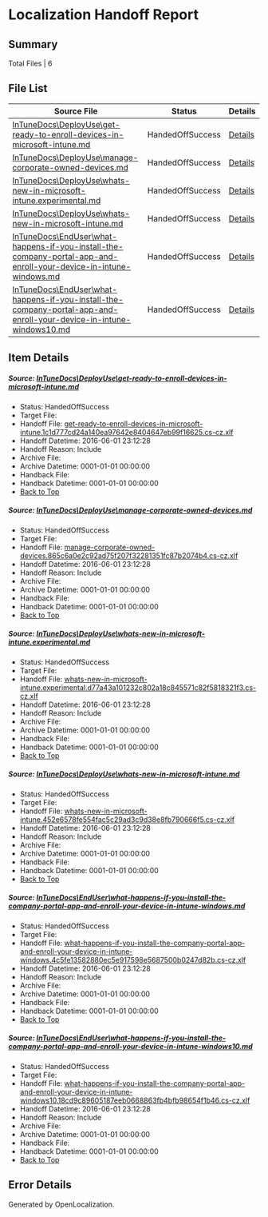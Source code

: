 # <a name='report-top'></a> Localization Handoff Report

## Summary
 Total Files | 6

## File List
 Source File | Status | Details 
 ----------- | ------ | ------- 
 [InTuneDocs\DeployUse\get-ready-to-enroll-devices-in-microsoft-intune.md](https://github.com/Microsoft/IntuneDocs-pr/blob/0c9d70371a33a4d481d3c24398fd191355e19597/InTuneDocs/DeployUse/get-ready-to-enroll-devices-in-microsoft-intune.md) | HandedOffSuccess | [Details](#4e20553cc4d3ec7804b41b6a1294bb76018102e047)
 [InTuneDocs\DeployUse\manage-corporate-owned-devices.md](https://github.com/Microsoft/IntuneDocs-pr/blob/0c9d70371a33a4d481d3c24398fd191355e19597/InTuneDocs/DeployUse/manage-corporate-owned-devices.md) | HandedOffSuccess | [Details](#bfe9ff488a272d2f68769bfa374fff7a52a6cca668)
 [InTuneDocs\DeployUse\whats-new-in-microsoft-intune.experimental.md](https://github.com/Microsoft/IntuneDocs-pr/blob/80e805fd3677b045db71de463300e0a47b207236/InTuneDocs/DeployUse/whats-new-in-microsoft-intune.experimental.md) | HandedOffSuccess | [Details](#0f05729eee1cbec855ad87f2e997d7d58e93f915257)
 [InTuneDocs\DeployUse\whats-new-in-microsoft-intune.md](https://github.com/Microsoft/IntuneDocs-pr/blob/80e805fd3677b045db71de463300e0a47b207236/InTuneDocs/DeployUse/whats-new-in-microsoft-intune.md) | HandedOffSuccess | [Details](#e3a2de96c153be29c6bcb9b8c8c18fdbbd95e935258)
 [InTuneDocs\EndUser\what-happens-if-you-install-the-company-portal-app-and-enroll-your-device-in-intune-windows.md](https://github.com/Microsoft/IntuneDocs-pr/blob/7c69b3e70e92a8734517e849c1ebe770d01136a6/InTuneDocs/EndUser/what-happens-if-you-install-the-company-portal-app-and-enroll-your-device-in-intune-windows.md) | HandedOffSuccess | [Details](#73ceb1d3eb396a2f6023860cf33e2c80d69b026e455)
 [InTuneDocs\EndUser\what-happens-if-you-install-the-company-portal-app-and-enroll-your-device-in-intune-windows10.md](https://github.com/Microsoft/IntuneDocs-pr/blob/7c69b3e70e92a8734517e849c1ebe770d01136a6/InTuneDocs/EndUser/what-happens-if-you-install-the-company-portal-app-and-enroll-your-device-in-intune-windows10.md) | HandedOffSuccess | [Details](#d1b5b14c05861e48087013ee254134197682ee82456)

## Item Details
##### <a name='4e20553cc4d3ec7804b41b6a1294bb76018102e047'></a> Source: [InTuneDocs\DeployUse\get-ready-to-enroll-devices-in-microsoft-intune.md](https://github.com/Microsoft/IntuneDocs-pr/blob/0c9d70371a33a4d481d3c24398fd191355e19597/InTuneDocs/DeployUse/get-ready-to-enroll-devices-in-microsoft-intune.md)
* Status: HandedOffSuccess
* Target File: 
* Handoff File: [get-ready-to-enroll-devices-in-microsoft-intune.1c1d777cd24a140ea97642e8404647eb99f16625.cs-cz.xlf](https://github.com/Microsoft/EM.handoff/blob/c0c71dfce4b5094c75a608210d7d6dc2d4f8bae8/ol-handoff/Microsoft/IntuneDocs-pr.cs-cz/master/get-ready-to-enroll-devices-in-microsoft-intune.1c1d777cd24a140ea97642e8404647eb99f16625.cs-cz.xlf)
* Handoff Datetime: 2016-06-01 23:12:28
* Handoff Reason: Include
* Archive File: 
* Archive Datetime: 0001-01-01 00:00:00
* Handback File: 
* Handback Datetime: 0001-01-01 00:00:00
* [Back to Top](#report-top)

##### <a name='bfe9ff488a272d2f68769bfa374fff7a52a6cca668'></a> Source: [InTuneDocs\DeployUse\manage-corporate-owned-devices.md](https://github.com/Microsoft/IntuneDocs-pr/blob/0c9d70371a33a4d481d3c24398fd191355e19597/InTuneDocs/DeployUse/manage-corporate-owned-devices.md)
* Status: HandedOffSuccess
* Target File: 
* Handoff File: [manage-corporate-owned-devices.865c6a0e2c92ad75f207f32281351fc87b2074b4.cs-cz.xlf](https://github.com/Microsoft/EM.handoff/blob/c0c71dfce4b5094c75a608210d7d6dc2d4f8bae8/ol-handoff/Microsoft/IntuneDocs-pr.cs-cz/master/manage-corporate-owned-devices.865c6a0e2c92ad75f207f32281351fc87b2074b4.cs-cz.xlf)
* Handoff Datetime: 2016-06-01 23:12:28
* Handoff Reason: Include
* Archive File: 
* Archive Datetime: 0001-01-01 00:00:00
* Handback File: 
* Handback Datetime: 0001-01-01 00:00:00
* [Back to Top](#report-top)

##### <a name='0f05729eee1cbec855ad87f2e997d7d58e93f915257'></a> Source: [InTuneDocs\DeployUse\whats-new-in-microsoft-intune.experimental.md](https://github.com/Microsoft/IntuneDocs-pr/blob/80e805fd3677b045db71de463300e0a47b207236/InTuneDocs/DeployUse/whats-new-in-microsoft-intune.experimental.md)
* Status: HandedOffSuccess
* Target File: 
* Handoff File: [whats-new-in-microsoft-intune.experimental.d77a43a101232c802a18c845571c82f5818321f3.cs-cz.xlf](https://github.com/Microsoft/EM.handoff/blob/c0c71dfce4b5094c75a608210d7d6dc2d4f8bae8/ol-handoff/Microsoft/IntuneDocs-pr.cs-cz/master/whats-new-in-microsoft-intune.experimental.d77a43a101232c802a18c845571c82f5818321f3.cs-cz.xlf)
* Handoff Datetime: 2016-06-01 23:12:28
* Handoff Reason: Include
* Archive File: 
* Archive Datetime: 0001-01-01 00:00:00
* Handback File: 
* Handback Datetime: 0001-01-01 00:00:00
* [Back to Top](#report-top)

##### <a name='e3a2de96c153be29c6bcb9b8c8c18fdbbd95e935258'></a> Source: [InTuneDocs\DeployUse\whats-new-in-microsoft-intune.md](https://github.com/Microsoft/IntuneDocs-pr/blob/80e805fd3677b045db71de463300e0a47b207236/InTuneDocs/DeployUse/whats-new-in-microsoft-intune.md)
* Status: HandedOffSuccess
* Target File: 
* Handoff File: [whats-new-in-microsoft-intune.452e6578fe554fac5c29ad3c9d38e8fb790666f5.cs-cz.xlf](https://github.com/Microsoft/EM.handoff/blob/c0c71dfce4b5094c75a608210d7d6dc2d4f8bae8/ol-handoff/Microsoft/IntuneDocs-pr.cs-cz/master/whats-new-in-microsoft-intune.452e6578fe554fac5c29ad3c9d38e8fb790666f5.cs-cz.xlf)
* Handoff Datetime: 2016-06-01 23:12:28
* Handoff Reason: Include
* Archive File: 
* Archive Datetime: 0001-01-01 00:00:00
* Handback File: 
* Handback Datetime: 0001-01-01 00:00:00
* [Back to Top](#report-top)

##### <a name='73ceb1d3eb396a2f6023860cf33e2c80d69b026e455'></a> Source: [InTuneDocs\EndUser\what-happens-if-you-install-the-company-portal-app-and-enroll-your-device-in-intune-windows.md](https://github.com/Microsoft/IntuneDocs-pr/blob/7c69b3e70e92a8734517e849c1ebe770d01136a6/InTuneDocs/EndUser/what-happens-if-you-install-the-company-portal-app-and-enroll-your-device-in-intune-windows.md)
* Status: HandedOffSuccess
* Target File: 
* Handoff File: [what-happens-if-you-install-the-company-portal-app-and-enroll-your-device-in-intune-windows.4c5fe13582880ec5e917598e5687500b0247d82b.cs-cz.xlf](https://github.com/Microsoft/EM.handoff/blob/c0c71dfce4b5094c75a608210d7d6dc2d4f8bae8/ol-handoff/Microsoft/IntuneDocs-pr.cs-cz/master/what-happens-if-you-install-the-company-portal-app-and-enroll-your-device-in-intune-windows.4c5fe13582880ec5e917598e5687500b0247d82b.cs-cz.xlf)
* Handoff Datetime: 2016-06-01 23:12:28
* Handoff Reason: Include
* Archive File: 
* Archive Datetime: 0001-01-01 00:00:00
* Handback File: 
* Handback Datetime: 0001-01-01 00:00:00
* [Back to Top](#report-top)

##### <a name='d1b5b14c05861e48087013ee254134197682ee82456'></a> Source: [InTuneDocs\EndUser\what-happens-if-you-install-the-company-portal-app-and-enroll-your-device-in-intune-windows10.md](https://github.com/Microsoft/IntuneDocs-pr/blob/7c69b3e70e92a8734517e849c1ebe770d01136a6/InTuneDocs/EndUser/what-happens-if-you-install-the-company-portal-app-and-enroll-your-device-in-intune-windows10.md)
* Status: HandedOffSuccess
* Target File: 
* Handoff File: [what-happens-if-you-install-the-company-portal-app-and-enroll-your-device-in-intune-windows10.18cd9c89605187eeb0668863fb4bfb98654f1b46.cs-cz.xlf](https://github.com/Microsoft/EM.handoff/blob/c0c71dfce4b5094c75a608210d7d6dc2d4f8bae8/ol-handoff/Microsoft/IntuneDocs-pr.cs-cz/master/what-happens-if-you-install-the-company-portal-app-and-enroll-your-device-in-intune-windows10.18cd9c89605187eeb0668863fb4bfb98654f1b46.cs-cz.xlf)
* Handoff Datetime: 2016-06-01 23:12:28
* Handoff Reason: Include
* Archive File: 
* Archive Datetime: 0001-01-01 00:00:00
* Handback File: 
* Handback Datetime: 0001-01-01 00:00:00
* [Back to Top](#report-top)


## Error Details

Generated by OpenLocalization.

